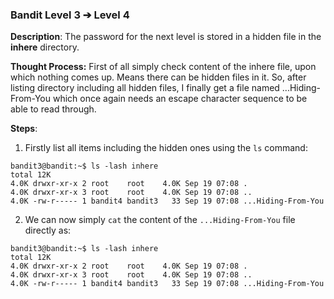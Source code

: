 
### Bandit Level 3 ➔ Level 4

**Description**:
The password for the next level is stored in a hidden file in the **inhere** directory.

**Thought Process:**
First of all simply check content of the inhere file, upon which nothing comes up. Means there can be hidden files in it. So, after listing directory including all hidden files, I finally get a file named ...Hiding-From-You which once again needs an escape character sequence to be able to read through.


**Steps**:

1. Firstly list all items including the hidden ones using the `ls` command:
```
bandit3@bandit:~$ ls -lash inhere
total 12K
4.0K drwxr-xr-x 2 root    root    4.0K Sep 19 07:08 .
4.0K drwxr-xr-x 3 root    root    4.0K Sep 19 07:08 ..
4.0K -rw-r----- 1 bandit4 bandit3   33 Sep 19 07:08 ...Hiding-From-You
```

2. We can now simply `cat` the content of the `...Hiding-From-You` file directly as:
```
bandit3@bandit:~$ ls -lash inhere
total 12K
4.0K drwxr-xr-x 2 root    root    4.0K Sep 19 07:08 .
4.0K drwxr-xr-x 3 root    root    4.0K Sep 19 07:08 ..
4.0K -rw-r----- 1 bandit4 bandit3   33 Sep 19 07:08 ...Hiding-From-You
```
